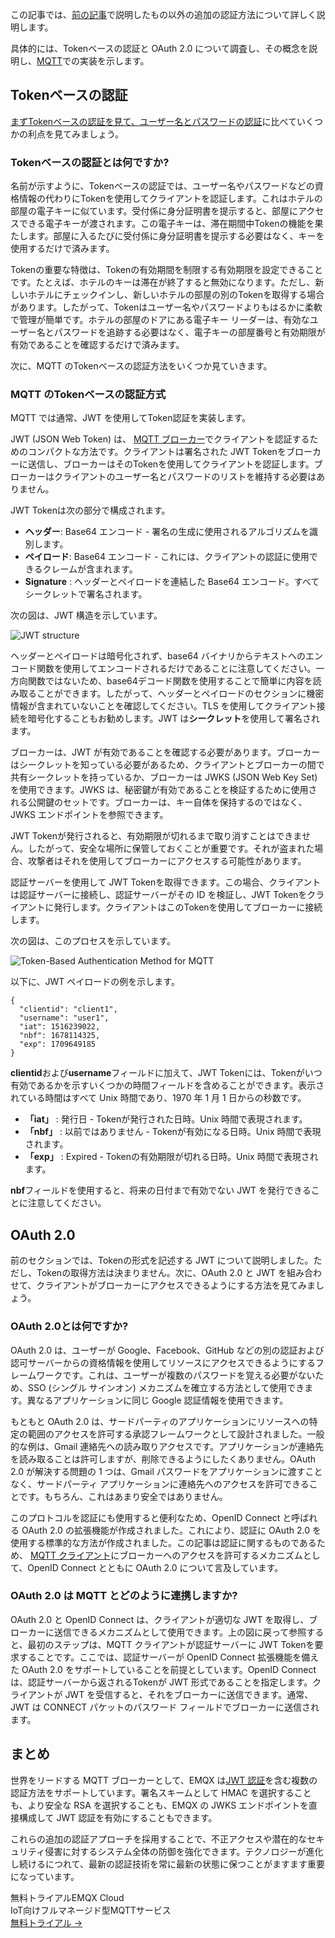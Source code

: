この記事では、[前の記事](https://www.emqx.com/ja/blog/leveraging-enhanced-authentication-for-mqtt-security)で説明したもの以外の追加の認証方法について詳しく説明します。

具体的には、Tokenベースの認証と OAuth 2.0 について調査し、その概念を説明し、[MQTT](https://www.emqx.com/ja/blog/the-easiest-guide-to-getting-started-with-mqtt)での実装を示します。

## Tokenベースの認証

[まずTokenベースの認証を見て、ユーザー名とパスワードの認証](https://www.emqx.com/ja/blog/securing-mqtt-with-username-and-password-authentication)に比べていくつかの利点を見てみましょう。

### Tokenベースの認証とは何ですか?

名前が示すように、Tokenベースの認証では、ユーザー名やパスワードなどの資格情報の代わりにTokenを使用してクライアントを認証します。これはホテルの部屋の電子キーに似ています。受付係に身分証明書を提示すると、部屋にアクセスできる電子キーが渡されます。この電子キーは、滞在期間中Tokenの機能を果たします。部屋に入るたびに受付係に身分証明書を提示する必要はなく、キーを使用するだけで済みます。

Tokenの重要な特徴は、Tokenの有効期間を制限する有効期限を設定できることです。たとえば、ホテルのキーは滞在が終了すると無効になります。ただし、新しいホテルにチェックインし、新しいホテルの部屋の別のTokenを取得する場合があります。したがって、Tokenはユーザー名やパスワードよりもはるかに柔軟で管理が簡単です。ホテルの部屋のドアにある電子キー リーダーは、有効なユーザー名とパスワードを追跡する必要はなく、電子キーの部屋番号と有効期限が有効であることを確認するだけで済みます。

次に、MQTT のTokenベースの認証方法をいくつか見ていきます。

### MQTT のTokenベースの認証方式

MQTT では通常、JWT を使用してToken認証を実装します。

JWT (JSON Web Token) は、 [MQTT ブローカー](https://www.emqx.com/ja/blog/the-ultimate-guide-to-mqtt-broker-comparison)でクライアントを認証するためのコンパクトな方法です。クライアントは署名された JWT Tokenをブローカーに送信し、ブローカーはそのTokenを使用してクライアントを認証します。ブローカーはクライアントのユーザー名とパスワードのリストを維持する必要はありません。

JWT Tokenは次の部分で構成されます。

- **ヘッダー**: Base64 エンコード - 署名の生成に使用されるアルゴリズムを識別します。
- **ペイロード**: Base64 エンコード - これには、クライアントの認証に使用できるクレームが含まれます。
- **Signature** : ヘッダーとペイロードを連結した Base64 エンコード。すべてシークレットで署名されます。

次の図は、JWT 構造を示しています。

![JWT structure](https://assets.emqx.com/images/9d05f5ef051239d8ed1121d696393d85.jpeg)

ヘッダーとペイロードは暗号化されず、base64 バイナリからテキストへのエンコード関数を使用してエンコードされるだけであることに注意してください。一方向関数ではないため、base64デコード関数を使用することで簡単に内容を読み取ることができます。したがって、ヘッダーとペイロードのセクションに機密情報が含まれていないことを確認してください。TLS を使用してクライアント接続を暗号化することもお勧めします。JWT は**シークレット**を使用して署名されます。

ブローカーは、JWT が有効であることを確認する必要があります。ブローカーはシークレットを知っている必要があるため、クライアントとブローカーの間で共有シークレットを持っているか、ブローカーは JWKS (JSON Web Key Set) を使用できます。JWKS は、秘密鍵が有効であることを検証するために使用される公開鍵のセットです。ブローカーは、キー自体を保持するのではなく、JWKS エンドポイントを参照できます。

JWT Tokenが発行されると、有効期限が切れるまで取り消すことはできません。したがって、安全な場所に保管しておくことが重要です。それが盗まれた場合、攻撃者はそれを使用してブローカーにアクセスする可能性があります。

認証サーバーを使用して JWT Tokenを取得できます。この場合、クライアントは認証サーバーに接続し、認証サーバーがその ID を検証し、JWT Tokenをクライアントに発行します。クライアントはこのTokenを使用してブローカーに接続します。

次の図は、このプロセスを示しています。

![Token-Based Authentication Method for MQTT](https://assets.emqx.com/images/221320c394fc5847be187cc31ab5b3e4.jpeg)

以下に、JWT ペイロードの例を示します。

```
{
  "clientid": "client1",
  "username": "user1",
  "iat": 1516239022,
  "nbf": 1678114325,
  "exp": 1709649185
}
```

**clientid**および**username**フィールドに加えて、JWT Tokenには、Tokenがいつ有効であるかを示すいくつかの時間フィールドを含めることができます。表示されている時間はすべて Unix 時間であり、1970 年 1 月 1 日からの秒数です。

- **「iat」** : 発行日 - Tokenが発行された日時。Unix 時間で表現されます。
- **「nbf」** : 以前ではありません - Tokenが有効になる日時。Unix 時間で表現されます。
- **「exp」** : Expired - Tokenの有効期限が切れる日時。Unix 時間で表現されます。

**nbf**フィールドを使用すると、将来の日付まで有効でない JWT を発行できることに注意してください。

## OAuth 2.0

前のセクションでは、Tokenの形式を記述する JWT について説明しました。ただし、Tokenの取得方法は決まりません。次に、OAuth 2.0 と JWT を組み合わせて、クライアントがブローカーにアクセスできるようにする方法を見てみましょう。

### OAuth 2.0とは何ですか?

OAuth 2.0 は、ユーザーが Google、Facebook、GitHub などの別の認証および認可サーバーからの資格情報を使用してリソースにアクセスできるようにするフレームワークです。これは、ユーザーが複数のパスワードを覚える必要がないため、SSO (シングル サインオン) メカニズムを確立する方法として使用できます。異なるアプリケーションに同じ Google 認証情報を使用できます。

もともと OAuth 2.0 は、サードパーティのアプリケーションにリソースへの特定の範囲のアクセスを許可する承認フレームワークとして設計されました。一般的な例は、Gmail 連絡先への読み取りアクセスです。アプリケーションが連絡先を読み取ることは許可しますが、削除できるようにしたくありません。OAuth 2.0 が解決する問題の 1 つは、Gmail パスワードをアプリケーションに渡すことなく、サードパーティ アプリケーションに連絡先へのアクセスを許可できることです。もちろん、これはあまり安全ではありません。

このプロトコルを認証にも使用すると便利なため、OpenID Connect と呼ばれる OAuth 2.0 の拡張機能が作成されました。これにより、認証に OAuth 2.0 を使用する標準的な方法が作成されました。この記事は認証に関するものであるため、 [MQTT クライアント](https://www.emqx.com/ja/blog/mqtt-client-tools)にブローカーへのアクセスを許可するメカニズムとして、OpenID Connect とともに OAuth 2.0 について言及しています。

### OAuth 2.0 は MQTT とどのように連携しますか?

OAuth 2.0 と OpenID Connect は、クライアントが適切な JWT を取得し、ブローカーに送信できるメカニズムとして使用できます。上の図に戻って参照すると、最初のステップは、MQTT クライアントが認証サーバーに JWT Tokenを要求することです。ここでは、認証サーバーが OpenID Connect 拡張機能を備えた OAuth 2.0 をサポートしていることを前提としています。OpenID Connect は、認証サーバーから返されるTokenが JWT 形式であることを指定します。クライアントが JWT を受信すると、それをブローカーに送信できます。通常、JWT は CONNECT パケットのパスワード フィールドでブローカーに送信されます。

## まとめ

世界をリードする MQTT ブローカーとして、EMQX は[JWT 認証](https://www.emqx.io/docs/en/v5.0/access-control/authn/jwt.html)を含む複数の認証方法をサポートしています。署名スキームとして HMAC を選択することも、より安全な RSA を選択することも、EMQX の JWKS エンドポイントを直接構成して JWT 認証を有効にすることもできます。

これらの追加の認証アプローチを採用することで、不正アクセスや潜在的なセキュリティ侵害に対するシステム全体の防御を強化できます。テクノロジーが進化し続けるにつれて、最新の認証技術を常に最新の状態に保つことがますます重要になっています。



<section class="promotion">
    <div>
        無料トライアルEMQX Cloud
        <div class="is-size-14 is-text-normal has-text-weight-normal">IoT向けフルマネージド型MQTTサービス</div>
    </div>
    <a href="https://accounts.emqx.com/signup?continue=https://cloud-intl.emqx.com/console/deployments/0?oper=new" class="button is-gradient px-5">無料トライアル →</a>
</section>
